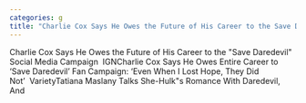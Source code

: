 ```yaml
---
categories: g
title: "Charlie Cox Says He Owes the Future of His Career to the Save Daredevil Social Media Campaign  IGN"
---
```

Charlie Cox Says He Owes the Future of His Career to the "Save Daredevil" Social Media Campaign&nbsp;&nbsp;IGNCharlie Cox Says He Owes Entire Career to ‘Save Daredevil’ Fan Campaign: ‘Even When I Lost Hope, They Did Not’&nbsp;&nbsp;VarietyTatiana Maslany Talks She-Hulk"s Romance With Daredevil, And 